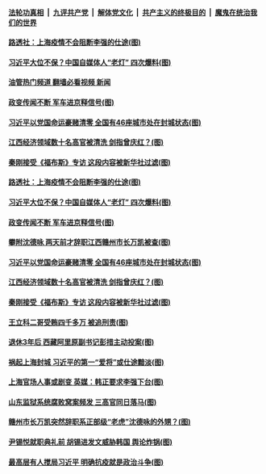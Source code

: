 ####  [法轮功真相](../../../../basic/blob/master/README.md?t=05111031) &nbsp;|&nbsp; [九评共产党](../../../../9ping.md/blob/master/README.md?t=05111031) &nbsp;|&nbsp; [解体党文化](../../../../jtdwh.md/blob/master/README.md?t=05111031)  &nbsp;|&nbsp; [共产主义的终极目的](../../../../gczydzjmd.md/blob/master/README.md?t=05111031) &nbsp;|&nbsp; [魔鬼在统治我们的世界](../../../../mgztzwmdsj.md/blob/master/README.md?t=05111031) 

#### [路透社：上海疫情不会阻断李强的仕途(图)](../pages/p2/1006010.md?t=05111031) 

#### [习近平大位不保？中国自媒体人“老灯” 四次爆料(图)](../pages/p2/1006083.md?t=05111031) 

#### [油管热门频道 翻墙必看视频 新闻](http://45.76.130.85:81/youtube.html?05111031)

#### [政变传闻不断 军车进京释信号(图)](../pages/p2/1006040.md?t=05111031) 

#### [习近平以党国命运豪赌清零 全国有46座城市处在封城状态(图)](../pages/p2/1005986.md?t=05111031) 

#### [江西经济领域数十名高官被清洗 剑指曾庆红？(图)](../pages/p2/1005889.md?t=05111031) 

#### [秦刚接受《福布斯》专访 这段内容被新华社过滤(图)](../pages/p2/1005906.md?t=05111031) 

#### [路透社：上海疫情不会阻断李强的仕途(图)](../pages/p2/1006010.md?t=05111031) 

#### [习近平大位不保？中国自媒体人“老灯” 四次爆料(图)](../pages/p2/1006083.md?t=05111031) 

#### [政变传闻不断 军车进京释信号(图)](../pages/p2/1006040.md?t=05111031) 

#### [攀附沈德咏 两天前才辞职江西赣州市长万凯被查(图)](../pages/p2/1005982.md?t=05111031) 


#### [习近平以党国命运豪赌清零 全国有46座城市处在封城状态(图)](../pages/p2/1005986.md?t=05111031) 

#### [江西经济领域数十名高官被清洗 剑指曾庆红？(图)](../pages/p2/1005889.md?t=05111031) 



#### [秦刚接受《福布斯》专访 这段内容被新华社过滤(图)](../pages/p2/1005906.md?t=05111031) 

#### [王立科二哥受贿四千多万 被追刑责(图)](../pages/p2/1005903.md?t=05111031) 

#### [退休3年后 西藏阿里原副书记彭措主动投案(图)](../pages/p2/1005897.md?t=05111031) 

#### [祸起上海封城 习近平的第一“爱将”或仕途黯淡(图)](../pages/p2/1005888.md?t=05111031) 

#### [上海官场人事或剧变 英媒：韩正要求李强下台(图)](../pages/p2/1005815.md?t=05111031) 

#### [山东监狱系统腐败窝案频发 三高官同日落马(图)](../pages/p2/1005824.md?t=05111031) 

#### [赣州市长万凯突然辞职系正部级“老虎”沈德咏的外甥？(图)](../pages/p2/1005795.md?t=05111031) 

#### [尹锡悦就职典礼前 胡锡进发文威胁韩国 舆论炸锅(图)](../pages/p2/1005706.md?t=05111031) 

#### [最高层有人搅局习近平 明确抗疫就是政治斗争(图)](../pages/p2/1005738.md?t=05111031) 



<img src='http://gfw-breaker.win/goodnews/indexes/p2.md' width='0px' height='0px'/>
